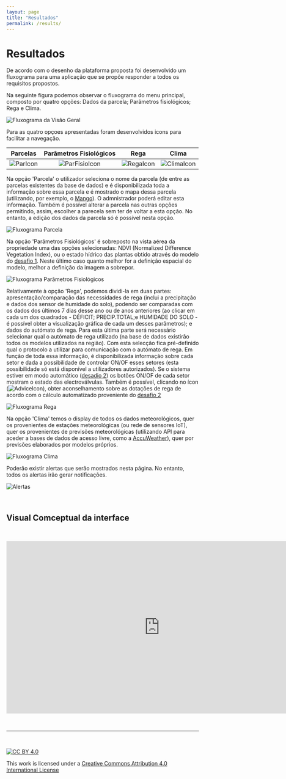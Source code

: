 ```yaml
---
layout: page
title: "Resultados"
permalink: /results/
---
```


# Resultados

De acordo com o desenho da plataforma proposta foi desenvolvido um fluxograma para uma aplicação que se propõe responder a todos os requisitos propostos.

Na seguinte figura podemos observar o fluxograma do menu principal, composto por quatro opções: Dados da parcela; Parâmetros fisiológicos; Rega e Clima.

![Fluxograma da Visão Geral](https://i.imgur.com/F48kZtI.png)

Para as quatro opçoes apresentadas foram desenvolvidos icons para facilitar a navegação.

| Parcelas | Parâmetros Fisiológicos | Rega | Clima |
| :---: | :---: | :---: | :---: |
|![ParIcon](https://i.imgur.com/IQ77J0X.png) | ![ParFisioIcon](https://i.imgur.com/juFDEdR.png) | ![RegaIcon](https://i.imgur.com/ciiqsqO.png) | ![ClimaIcon](https://i.imgur.com/bgtwUUu.png) |

Na opção 'Parcela' o utilizador seleciona o nome da parcela (de entre as parcelas existentes da base de dados) e é disponibilizada toda a informação sobre essa parcela e é mostrado o mapa dessa parcela (utilizando, por exemplo, o [Mango](https://mangomap.com/)). O admnistrador poderá editar esta informação. Também é possível alterar a parcela nas outras opções permitindo, assim, escolher a parecela sem ter de voltar a esta opção. No entanto, a edição dos dados da parcela só é possível nesta opção.

![Fluxograma Parcela](https://i.imgur.com/O2v1Vbd.png)

Na opção 'Parâmetros Fisiológicos' é sobreposto na vista aérea da propriedade uma das opções selecionadas: NDVI (Normalized Difference Vegetation Index), ou o estado hídrico das plantas obtido através do modelo do [desafio 1](https://hackathondouroporto2021-01.readthedocs.io/). Neste último caso quanto melhor for a definição espacial do modelo, melhor a definição da imagem a sobrepor. 

![Fluxograma Parâmetros Fisiológicos](https://i.imgur.com/DF9G38D.png)

Relativamente à opção 'Rega', podemos dividi-la em duas partes: apresentação/comparação das necessidades de rega (inclui a precipitação e dados dos sensor de humidade do solo), podendo ser comparadas com os dados dos últimos 7 dias desse ano ou de anos anteriores (ao clicar em cada um dos quadrados - DÉFICIT; PRECIP.TOTAL;e HUMIDADE DO SOLO - é possível obter a visualização gráfica de cada um desses parâmetros); e dados do autómato de rega.  Para esta última parte será necessário selecionar qual o autómato de rega utilizado (na base de dados existirão todos os modelos utilizados na região). Com esta selecção fica pré-definido qual o protocolo a utilizar para comunicação com o autómato de rega. Em função de toda essa informação, é disponibilizada informação sobre cada setor e dada a possibilidade de controlar ON/OF esses setores (esta possibilidade só está disponível a utilizadores autorizados). Se o sistema estiver em modo automático ([desadio 2](https://hackathondouroporto2021-02.readthedocs.io/)) os botões ON/OF de cada setor mostram o estado das electroválvulas. Também é possível, clicando no ícon (![AdviceIcon](https://i.imgur.com/spUaFdn.png)), obter aconselhamento sobre as dotações de rega de acordo com o cálculo automatizado proveniente do [desafio 2](https://hackathondouroporto2021-02.readthedocs.io/)

![Fluxograma Rega](https://i.imgur.com/Zfy71a2.png)

Na opção 'Clima' temos o display de todos os dados meteorológicos, quer os provenientes de estações meteorológicas (ou rede de sensores IoT), quer os provenientes de previsões meteorológicas (utilizando API para aceder a bases de dados de acesso livre, como a [AccuWeather](https://www.accuweather.com/)), quer por previsões elaborados por modelos próprios.

![Fluxograma Clima](https://i.imgur.com/ziHtLmI.png)

Poderão existir alertas que serão mostrados nesta página. No entanto, todos os alertas irão gerar notificações.

![Alertas](https://i.imgur.com/3d5TSLC.png)


&nbsp;

## Visual Comceptual da interface

&nbsp;

<iframe style="border: 1px solid rgba(0, 0, 0, 0.1);" width="800" height="450" src="https://www.figma.com/embed?embed_host=share&url=https%3A%2F%2Fwww.figma.com%2Fproto%2FDSG2WGqZGj0TvUzwA75JST%2FLayer1%3Fpage-id%3D0%253A1%26node-id%3D2%253A3%26viewport%3D241%252C48%252C0.5%26scaling%3Dscale-down%26starting-point-node-id%3D2%253A3" allowfullscreen></iframe>


&nbsp;

*** 

&nbsp;

[![CC BY 4.0](https://i.creativecommons.org/l/by/4.0/88x31.png)](http://creativecommons.org/licenses/by/4.0/)

This work is licensed under a [Creative Commons Attribution 4.0 International License](http://creativecommons.org/licenses/by/4.0/)
